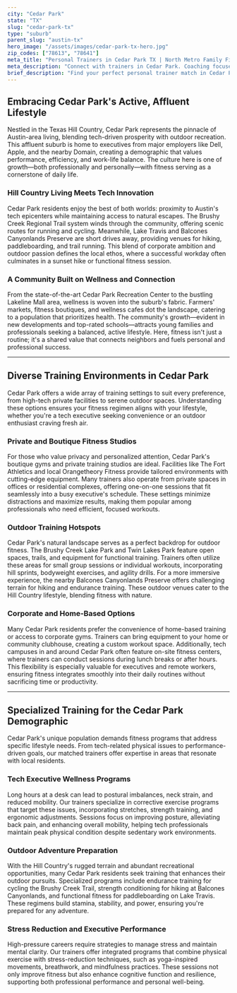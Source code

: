 ```yaml
---
city: "Cedar Park"
state: "TX"
slug: "cedar-park-tx"
type: "suburb"
parent_slug: "austin-tx"
hero_image: "/assets/images/cedar-park-tx-hero.jpg"
zip_codes: ["78613", "78641"]
meta_title: "Personal Trainers in Cedar Park TX | North Metro Family Fitness"
meta_description: "Connect with trainers in Cedar Park. Coaching focused on accessible community recreation centers, efficient routines, and family health programs."
brief_description: "Find your perfect personal trainer match in Cedar Park, TX. Our elite service connects you with certified fitness professionals who understand the unique demands of Austin's tech executive lifestyle. Whether you need postural correction from long hours at Dell or Apple, high-performance training for Hill Country adventures, or stress-reduction workouts, we match you with specialists. Get personalized one-on-one sessions at private gyms, your home, or outdoor spots like Brushy Creek Lake Park. Achieve your fitness goals with trainers who speak your language. Schedule your consultation today and transform your health with the right expert partner."
---
```

## Embracing Cedar Park's Active, Affluent Lifestyle

Nestled in the Texas Hill Country, Cedar Park represents the pinnacle of Austin-area living, blending tech-driven prosperity with outdoor recreation. This affluent suburb is home to executives from major employers like Dell, Apple, and the nearby Domain, creating a demographic that values performance, efficiency, and work-life balance. The culture here is one of growth—both professionally and personally—with fitness serving as a cornerstone of daily life.

### Hill Country Living Meets Tech Innovation

Cedar Park residents enjoy the best of both worlds: proximity to Austin's tech epicenters while maintaining access to natural escapes. The Brushy Creek Regional Trail system winds through the community, offering scenic routes for running and cycling. Meanwhile, Lake Travis and Balcones Canyonlands Preserve are short drives away, providing venues for hiking, paddleboarding, and trail running. This blend of corporate ambition and outdoor passion defines the local ethos, where a successful workday often culminates in a sunset hike or functional fitness session.

### A Community Built on Wellness and Connection

From the state-of-the-art Cedar Park Recreation Center to the bustling Lakeline Mall area, wellness is woven into the suburb's fabric. Farmers' markets, fitness boutiques, and wellness cafes dot the landscape, catering to a population that prioritizes health. The community's growth—evident in new developments and top-rated schools—attracts young families and professionals seeking a balanced, active lifestyle. Here, fitness isn't just a routine; it's a shared value that connects neighbors and fuels personal and professional success.

---

## Diverse Training Environments in Cedar Park

Cedar Park offers a wide array of training settings to suit every preference, from high-tech private facilities to serene outdoor spaces. Understanding these options ensures your fitness regimen aligns with your lifestyle, whether you're a tech executive seeking convenience or an outdoor enthusiast craving fresh air.

### Private and Boutique Fitness Studios

For those who value privacy and personalized attention, Cedar Park's boutique gyms and private training studios are ideal. Facilities like The Fort Athletics and local Orangetheory Fitness provide tailored environments with cutting-edge equipment. Many trainers also operate from private spaces in offices or residential complexes, offering one-on-one sessions that fit seamlessly into a busy executive's schedule. These settings minimize distractions and maximize results, making them popular among professionals who need efficient, focused workouts.

### Outdoor Training Hotspots

Cedar Park's natural landscape serves as a perfect backdrop for outdoor fitness. The Brushy Creek Lake Park and Twin Lakes Park feature open spaces, trails, and equipment for functional training. Trainers often utilize these areas for small group sessions or individual workouts, incorporating hill sprints, bodyweight exercises, and agility drills. For a more immersive experience, the nearby Balcones Canyonlands Preserve offers challenging terrain for hiking and endurance training. These outdoor venues cater to the Hill Country lifestyle, blending fitness with nature.

### Corporate and Home-Based Options

Many Cedar Park residents prefer the convenience of home-based training or access to corporate gyms. Trainers can bring equipment to your home or community clubhouse, creating a custom workout space. Additionally, tech campuses in and around Cedar Park often feature on-site fitness centers, where trainers can conduct sessions during lunch breaks or after hours. This flexibility is especially valuable for executives and remote workers, ensuring fitness integrates smoothly into their daily routines without sacrificing time or productivity.

---

## Specialized Training for the Cedar Park Demographic

Cedar Park's unique population demands fitness programs that address specific lifestyle needs. From tech-related physical issues to performance-driven goals, our matched trainers offer expertise in areas that resonate with local residents.

### Tech Executive Wellness Programs

Long hours at a desk can lead to postural imbalances, neck strain, and reduced mobility. Our trainers specialize in corrective exercise programs that target these issues, incorporating stretches, strength training, and ergonomic adjustments. Sessions focus on improving posture, alleviating back pain, and enhancing overall mobility, helping tech professionals maintain peak physical condition despite sedentary work environments.

### Outdoor Adventure Preparation

With the Hill Country's rugged terrain and abundant recreational opportunities, many Cedar Park residents seek training that enhances their outdoor pursuits. Specialized programs include endurance training for cycling the Brushy Creek Trail, strength conditioning for hiking at Balcones Canyonlands, and functional fitness for paddleboarding on Lake Travis. These regimens build stamina, stability, and power, ensuring you're prepared for any adventure.

### Stress Reduction and Executive Performance

High-pressure careers require strategies to manage stress and maintain mental clarity. Our trainers offer integrated programs that combine physical exercise with stress-reduction techniques, such as yoga-inspired movements, breathwork, and mindfulness practices. These sessions not only improve fitness but also enhance cognitive function and resilience, supporting both professional performance and personal well-being.